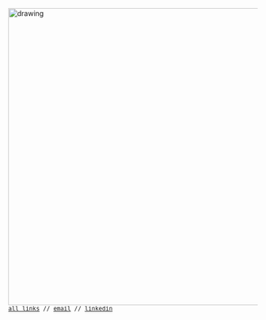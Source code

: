 <img src="https://i.imgur.com/M5fyIx1.jpg" alt="drawing" width="600"/>
<sub><samp><a href="">all links</a> // <a href="h">email</a> // <a href="">linkedin</samp></sub>
